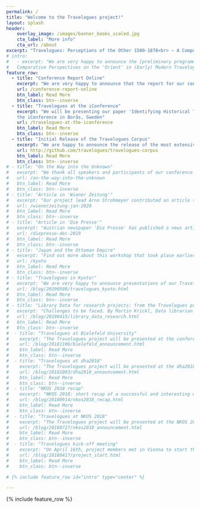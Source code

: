 ```yaml
---
permalink: /
title: "Welcome to the Travelogues project!"
layout: splash
header:
    overlay_image: /images/banner_books_scaled.jpg
    cta_label: "More info"
    cta_url: /about
excerpt: "Travelogues: Perceptions of the Other 1500-1876<br> – A Computerized Analysis"
# intro:
#   - excerpt: "We are very happy to announce the [preliminary programme](/intotheunknown/) for the Conference **'On the Way into the Unknown?
#   Comparative Perspectives on the 'Orient' in (Early) Modern Travelogues'** in Vienna on 28.–30.11.2019."
feature_row:
  - title: "Conference Report Online"
    excerpt: "We are very happy to announce that the report for our conference held in Vienna in November 2019 is online"
    url: /conference-report-online
    btn_label: Read More
    btn_class: btn--inverse
  - title: "Travelogues at the iConference"
    excerpt: "We will be presenting our paper 'Identifying Historical Travelogues in Large Text Corpora Using Machine Learning' at
    the iConference in Borås, Sweden"
    url: /travelogues-at-the-iconference
    btn_label: Read More
    btn_class: btn--inverse
  - title: "Initial Release of the Travelogues Corpus"
    excerpt: "We are happy to announce the release of the most extensive open data collection of early modern German travelogues ever created"
    url: http://github.com/travelogues/travelogues-corpus
    btn_label: Read More
    btn_class: btn--inverse
# - title: "On the Way into the Unknown"
#   excerpt: "We thank all speakers and participants of our conference on 28.–30.11.2019 in Vienna"
#   url: /on-the-way-into-the-unknown
#   btn_label: Read More
#   btn_class: btn--inverse 
# - title: "Article in 'Wiener Zeitung'"
#   excerpt: "Our project lead Arno Strohmeyer contributed an article to the Jan 4 print edition of the 'Wiener Zeitung', one of the largest daily newspapers in Austria."
#   url: /wienerzeitung-jan-2020
#   btn_label: Read More
#   btn_class: btn--inverse
# - title: "Article in 'Die Presse'"
#   excerpt: "Austrian newspaper 'Die Presse' has published a news article about the project in their Dec 21 print edition."
#   url: /diepresse-dec-2019
#   btn_label: Read More
#   btn_class: btn--inverse
# - title: "Japan and the Ottoman Empire"
#   excerpt: "Find out more about this workshop that took place earlier this year in Kyoto."
#   url: /kyoto
#   btn_label: Read More
#   btn_class: btn--inverse
# - title: "Travelogues in Kyoto!"
#   excerpt: "We are very happy to announce presentations of our Travelogues project at the University of Kyoto!"
#   url: /blog/20190508/travelogues_kyoto.html
#   btn_label: Read More
#   btn_class: btn--inverse
# - title: "Library Data for research projects: from the Travelogues project point of view"
#   excerpt: "Challenges to be faced. By Martin Krickl, Data librarian at the Austrian National Library."
#   url: /blog/20190415/library_data_research.html
#   btn_label: Read More
#   btn_class: btn--inverse
#  - title: "Travelogues at Bielefeld University"
#    excerpt: "The Travelogues project will be presented at the conference “Traveling, Narrating Comparing. Travel Narratives of the Americas from 18th to the 20th Century” at Bielefeld University!"
#    url: /blog/20181106/bielefeld_announcement.html
#    btn_label: Read More
#    btn_class: btn--inverse
#  - title: "Travelogues at dha2018"
#    excerpt: "The Travelogues project will be presented at the dha2018 conference on Thursday, November 29th, in Salzburg, Austria!"
#    url: /blog/20181003/dha2018_announcement.html
#    btn_label: Read More
#    btn_class: btn--inverse
#  - title: "NKOS 2018 recap"
#    excerpt: "NKOS 2018: short recap of a successful and interesting workshop."
#    url: /blog/20180914/nkos2018_recap.html
#    btn_label: Read More
#    btn_class: btn--inverse
#  - title: "Travelogues at NKOS 2018"
#    excerpt: "The Travelogues project will be presented at the NKOS 2018 workshop on 13th September, in Porto, Portugal!"
#    url: /blog/20180727/nkos2018_announcement.html
#    btn_label: Read More
#    btn_class: btn--inverse
#  - title: "Travelogues kick-off meeting"
#    excerpt: "On April 16th, project members met in Vienna to start the work on our project."
#    url: /blog/20180417/project_start.html
#    btn_label: Read More
#    btn_class: btn--inverse

# {% include feature_row id="intro" type="center" %}

---
```


{% include feature_row %}

